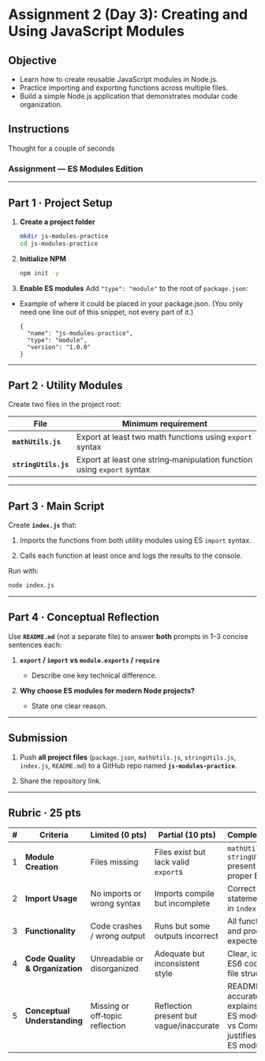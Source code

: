 # Assignment 2 (Day 3): Creating and Using JavaScript Modules

## Objective

- Learn how to create reusable JavaScript modules in Node.js.
- Practice importing and exporting functions across multiple files.
- Build a simple Node.js application that demonstrates modular code organization.

## Instructions

Thought for a couple of seconds

### **Assignment — ES Modules Edition**

---

## Part 1 · Project Setup

1. **Create a project folder**

   ```bash
   mkdir js‑modules‑practice
   cd js‑modules‑practice
   ```

2. **Initialize NPM**

   ```bash
   npm init -y
   ```

3. **Enable ES modules**
   Add `"type": "module"` to the root of `package.json`:

- Example of where it could be placed in your package.json. (You only need one line out of this snippet, not every part of it.)

  ```jsonc
  {
    "name": "js-modules-practice",
    "type": "module",
    "version": "1.0.0"
  }
  ```

---

## Part 2 · Utility Modules

Create two files in the project root:

| File                 | Minimum requirement                                                    |
| -------------------- | ---------------------------------------------------------------------- |
| **`mathUtils.js`**   | Export at least two math functions using `export` syntax               |
| **`stringUtils.js`** | Export at least one string‑manipulation function using `export` syntax |



---

## Part 3 · Main Script

Create **`index.js`** that:

1. Imports the functions from both utility modules using ES `import` syntax.

2. Calls each function at least once and logs the results to the console.

Run with:

```bash
node index.js
```

---

## Part 4 · Conceptual Reflection

Use **`README.md`** (not a separate file) to answer **both** prompts in 1–3 concise sentences each:

1. **`export` / `import` vs `module.exports` / `require`**

   - Describe one key technical difference.

2. **Why choose ES modules for modern Node projects?**

   - State one clear reason.

---

## Submission

1. Push **all project files** (`package.json`, `mathUtils.js`, `stringUtils.js`, `index.js`, `README.md`) to a GitHub repo named **`js-modules-practice`**.

2. Share the repository link.

---

## Rubric · 25 pts

| #   | Criteria                        | Limited (0 pts)                 | Partial (10 pts)                        | Complete (20 pts)                                                          |
| --- | ------------------------------- | ------------------------------- | --------------------------------------- | -------------------------------------------------------------------------- |
| 1   | **Module Creation**             | Files missing                   | Files exist but lack valid `export`s    | `mathUtils.js` and `stringUtils.js` present with proper ES `export`s       |
| 2   | **Import Usage**                | No imports or wrong syntax      | Imports compile but incomplete          | Correct ES `import` statements used in `index.js`                          |
| 3   | **Functionality**               | Code crashes / wrong output     | Runs but some outputs incorrect         | All functions run and produce expected results                             |
| 4   | **Code Quality & Organization** | Unreadable or disorganized      | Adequate but inconsistent style         | Clear, idiomatic ES6 code; logical file structure                          |
| 5   | **Conceptual Understanding**    | Missing or off‑topic reflection | Reflection present but vague/inaccurate | README accurately explains ES modules vs CommonJS and justifies ES modules |
